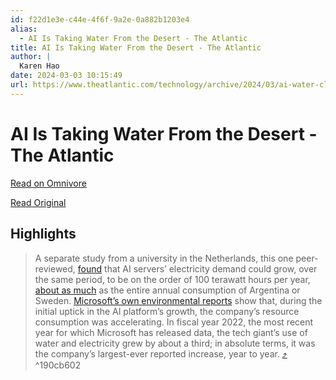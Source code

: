 ```yaml
---
id: f22d1e3e-c44e-4f6f-9a2e-0a882b1203e4
alias:
  - AI Is Taking Water From the Desert - The Atlantic
title: AI Is Taking Water From the Desert - The Atlantic
author: |
  Karen Hao
date: 2024-03-03 10:15:49
url: https://www.theatlantic.com/technology/archive/2024/03/ai-water-climate-microsoft/677602/
---
```


# AI Is Taking Water From the Desert - The Atlantic

[Read on Omnivore](https://omnivore.app/me/ai-is-taking-water-from-the-desert-the-atlantic-18e03d0095c)

[Read Original](https://www.theatlantic.com/technology/archive/2024/03/ai-water-climate-microsoft/677602/)

## Highlights

> A separate study from a university in the Netherlands, this one peer-reviewed, [found](https://www.nytimes.com/2023/10/10/climate/ai-could-soon-need-as-much-electricity-as-an-entire-country.html) that AI servers’ electricity demand could grow, over the same period, to be on the order of 100 terawatt hours per year, [about as much](https://www.eia.gov/international/data/world/electricity/electricity-consumption?pd=2&p=0000002&u=0&f=A&v=mapbubble&a=-&i=none&vo=value&&t=C&g=00000000000000000000000000000000000000000000000001&l=249-ruvvvvvfvtvnvv1vrvvvvfvvvvvvfvvvou20evvvvvvvvvvnvvvs0008&s=315532800000&e=1609459200000) as the entire annual consumption of Argentina or Sweden. [Microsoft’s own environmental reports](https://query.prod.cms.rt.microsoft.com/cms/api/am/binary/RW13PLE) show that, during the initial uptick in the AI platform’s growth, the company’s resource consumption was accelerating. In fiscal year 2022, the most recent year for which Microsoft has released data, the tech giant’s use of water and electricity grew by about a third; in absolute terms, it was the company’s largest-ever reported increase, year to year. [⤴️](https://omnivore.app/me/ai-is-taking-water-from-the-desert-the-atlantic-18e03d0095c#190cb602-a01a-439f-be05-952b1679c9de)  ^190cb602

